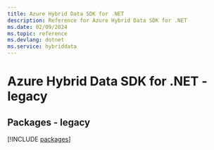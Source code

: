 ```yaml
---
title: Azure Hybrid Data SDK for .NET
description: Reference for Azure Hybrid Data SDK for .NET
ms.date: 02/09/2024
ms.topic: reference
ms.devlang: dotnet
ms.service: hybriddata
---
```

# Azure Hybrid Data SDK for .NET - legacy
## Packages - legacy
[!INCLUDE [packages](hybrid-data-index.md)]